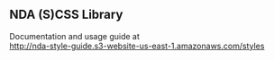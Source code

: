 ## NDA (S)CSS Library

Documentation and usage guide at   
http://nda-style-guide.s3-website-us-east-1.amazonaws.com/styles